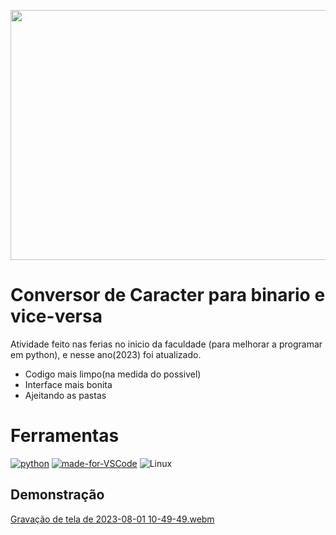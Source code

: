 <p align="center">
  <img style="width:750px;height:400px" src="https://images.pexels.com/photos/577585/pexels-photo-577585.jpeg?auto=compress&cs=tinysrgb&w=1260&h=750&dpr=1">
</p>


# Conversor de Caracter para binario e vice-versa
Atividade feito nas ferias no inicio da faculdade (para melhorar a programar em python), e nesse ano(2023) foi atualizado.
* Codigo mais limpo(na medida do possivel)
* Interface mais bonita 
* Ajeitando as pastas

# Ferramentas 
[![python](https://img.shields.io/badge/Python-3776AB?style=for-the-badge&logo=python&logoColor=white)](python.com)
[![made-for-VSCode](https://img.shields.io/badge/Made%20for-VSCode-1f425f.svg)](https://code.visualstudio.com/)
![Linux](https://img.shields.io/badge/Linux-FCC624?style=for-the-badge&logo=linux&logoColor=black)

## Demonstração
[Gravação de tela de 2023-08-01 10-49-49.webm](https://github.com/kaladabrio2020/Binario_frase_numeros/assets/76600121/cf57b388-2d44-402e-955e-7415ee34970c)
